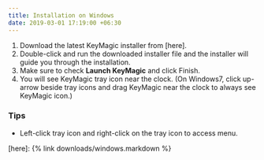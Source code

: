 ```yaml
---
title: Installation on Windows
date: 2019-03-01 17:19:00 +06:30
---
```


1. Download the latest KeyMagic installer from [here].
2. Double-click and run the downloaded installer file and the installer will guide you through the installation.
3. Make sure to check **Launch KeyMagic** and click Finish.
4. You will see KeyMagic tray icon near the clock. (On Windows7, click up-arrow beside tray icons and drag KeyMagic near the clock to always see KeyMagic icon.)

### Tips
* Left-click tray icon and right-click on the tray icon to access menu.

[here]: {% link downloads/windows.markdown %}